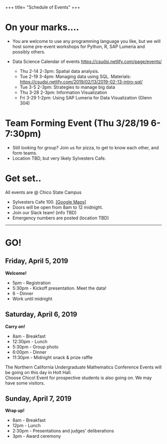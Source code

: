 +++
title= "Schedule of Events"
+++

<html>
    <link rel="stylesheet" href="style.css" />
</html>

# On your marks....

* You are welcome to use any programming language you like, but we will host some pre-event workshops for Python, R, SAP Lumeria and possibly others. 
* Data Science Calendar of events https://csudsi.netlify.com/page/events/ 

    - Thu 2-14 2-3pm: Spatial data analysis. 
    - Tue 2-19 3-4pm: Managing data using SQL. Materials: https://csudsi.netlify.com/2019/02/13/2019-02-13-intro-sql/ 
    - Tue 3-5 2-3pm: Strategies to manage big data
    - Thu 3-28 2-3pm: Information Visualization
    - Fri 3-29 1-2pm: Using SAP Lumeria for Data Visualization (Glenn 304)


# Team Forming Event (Thu 3/28/19 6-7:30pm)
* Still looking for group? Join us for pizza, to get to know each other, and form teams. 
* Location TBD, but very likely Sylvesters Cafe. 


# Get set..
All events are @ Chico State Campus

* Sylvesters Cafe 100.  [[Google Maps]](https://www.google.com/maps/place/Selvester's+Cafe/@39.7301243,-121.8457567,19z/data=!4m5!3m4!1s0x808327a4d40ea4c7:0xe6abf565f265edc2!8m2!3d39.7300544!4d-121.8450969) 
* Doors will be open from 8am to 12 midnight. 
* Join our Slack team! (info TBD)
* Emergency numbers are posted (location TBD)

----
# GO!

## Friday, April 5, 2019  
**Welcome!**  
 
* 5pm - Registration
* 5:30pm - Kickoff presentation. Meet the data!
* 6 - Dinner
* Work until midnight

## Saturday, April 6, 2019  
**Carry on!**  

* 8am - Breakfast    
* 12:30pm - Lunch    
* 5:30pm - Group photo    
* 6:00pm - Dinner    
* 11:30pm - Midnight snack & prize raffle    
  
The Northern California Undergraduate Mathematics Conference Events will be going on this day in Holt Hall.  
Choose Chico! Event for prospective students is also going on. We may have some visitors. 
  
## Sunday, April 7, 2019 
**Wrap up!**  
 
* 8am - Breakfast    
* 12pm - Lunch
* 2:30pm - Presentations and judges' deliberations    
* 3pm - Award ceremony       
